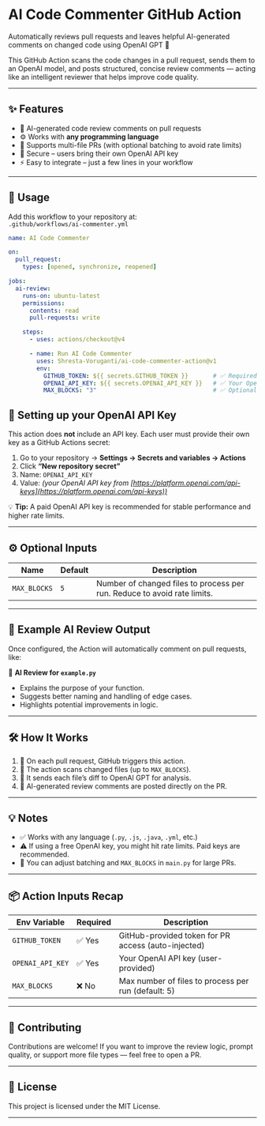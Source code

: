 # AI Code Commenter GitHub Action

Automatically reviews pull requests and leaves helpful AI-generated comments on changed code using OpenAI GPT 🚀

This GitHub Action scans the code changes in a pull request, sends them to an OpenAI model, and posts structured, concise review comments — acting like an intelligent reviewer that helps improve code quality.

---

## ✨ Features

- 🧠 AI-generated code review comments on pull requests  
- ⚙️ Works with **any programming language**  
- 📁 Supports multi-file PRs (with optional batching to avoid rate limits)  
- 🔐 Secure – users bring their own OpenAI API key  
- ⚡️ Easy to integrate – just a few lines in your workflow

---

## 🚀 Usage

Add this workflow to your repository at:  
`.github/workflows/ai-commenter.yml`

```yaml
name: AI Code Commenter

on:
  pull_request:
    types: [opened, synchronize, reopened]

jobs:
  ai-review:
    runs-on: ubuntu-latest
    permissions:
      contents: read
      pull-requests: write

    steps:
      - uses: actions/checkout@v4

      - name: Run AI Code Commenter
        uses: Shresta-Voruganti/ai-code-commenter-action@v1
        env:
          GITHUB_TOKEN: ${{ secrets.GITHUB_TOKEN }}       # ✅ Required for PR access
          OPENAI_API_KEY: ${{ secrets.OPENAI_API_KEY }}   # ✅ Your OpenAI API key
          MAX_BLOCKS: "3"                                 # ✅ Optional: max files to process

  ```

## 🔑 Setting up your OpenAI API Key

This action does **not** include an API key.
Each user must provide their own key as a GitHub Actions secret:

1. Go to your repository → **Settings → Secrets and variables → Actions**
2. Click **“New repository secret”**
3. Name: `OPENAI_API_KEY`
4. Value: *(your OpenAI API key from [https://platform.openai.com/api-keys](https://platform.openai.com/api-keys))*

💡 **Tip:** A paid OpenAI API key is recommended for stable performance and higher rate limits.

---

## ⚙️ Optional Inputs

| Name         | Default | Description                                                              |
| ------------ | ------- | ------------------------------------------------------------------------ |
| `MAX_BLOCKS` | `5`     | Number of changed files to process per run. Reduce to avoid rate limits. |

---

## 🧠 Example AI Review Output

Once configured, the Action will automatically comment on pull requests, like:

🤖 **AI Review for `example.py`**  

- Explains the purpose of your function.  
- Suggests better naming and handling of edge cases.  
- Highlights potential improvements in logic.


---

## 🛠️ How It Works

1. 🧰 On each pull request, GitHub triggers this action.
2. 📁 The action scans changed files (up to `MAX_BLOCKS`).
3. 🔑 It sends each file’s diff to OpenAI GPT for analysis.
4. 💬 AI-generated review comments are posted directly on the PR.

---

## 💡 Notes

* ✅ Works with any language (`.py`, `.js`, `.java`, `.yml`, etc.)
* ⚠️ If using a free OpenAI key, you might hit rate limits. Paid keys are recommended.
* 🔳 You can adjust batching and `MAX_BLOCKS` in `main.py` for large PRs.

---

## 📦 Action Inputs Recap

| Env Variable     | Required | Description                                         |
| ---------------- | -------- | --------------------------------------------------- |
| `GITHUB_TOKEN`   | ✅ Yes    | GitHub-provided token for PR access (auto-injected) |
| `OPENAI_API_KEY` | ✅ Yes    | Your OpenAI API key (user-provided)                 |
| `MAX_BLOCKS`     | ❌ No     | Max number of files to process per run (default: 5) |

---

## 🤝 Contributing

Contributions are welcome! If you want to improve the review logic, prompt quality, or support more file types — feel free to open a PR.

---

## 📜 License

This project is licensed under the MIT License.

---



